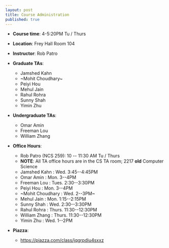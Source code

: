 ```yaml
---
layout: post
title: Course Administration
published: true
---
```


* **Course time**: 4-5:20PM Tu / Thurs 
* **Location**: Frey Hall Room 104
* **Instructor**: Rob Patro
* **Graduate TAs**: 
    * Jamshed Kahn
    * ~Mohit Choudhary~
    * Peiyi Hou
    * Mehul Jain
    * Rahul Rohra
    * Sunny Shah
    * Yimin Zhu
    
* **Undergraduate TAs**: 
    * Omar Amin 
    * Freeman Lou 
    * William Zhang 

* **Office Hours**:
    * Rob Patro (NCS 259): 10 -- 11:30 AM Tu / Thurs
    * **NOTE**: All TA office hours are in the CS TA room; 2217 **old** Computer Science
    * Jamshed Kahn : Wed. 3:45--4:45PM
    * Omar Amin : Mon. 3--4PM 
    * Freeman Lou : Tues. 2:30--3:30PM 
    * Peiyi Hou : Mon. 3--4PM
    * ~Mohit Choudhary : Wed. 2--3PM~
    * Mehul Jain : Mon. 1:15--2:15PM
    * Sunny Shah : Wed. 2:30--3:30PM
    * Rahul Rohra : Thurs. 11:30--12:30PM
    * William Zhang : Thurs. 11:30--12:30PM
    * Yimin Zhu : Wed. 1--2PM
    
* **Piazza**:
    * https://piazza.com/class/jqgrpdiu4sxxz
